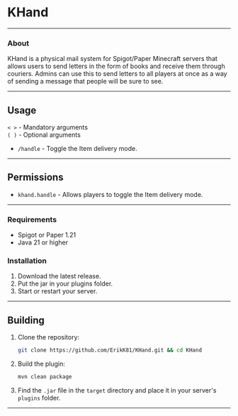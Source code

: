 # KHand

---

### About

KHand is a physical mail system for Spigot/Paper Minecraft servers that allows users to send letters in the form of books
and receive them through couriers. Admins can use this to send letters to all players at once as a way of sending a
message that people will be sure to see.

---

## Usage

`< >` - Mandatory arguments
<br>
`( )` - Optional arguments

- `/handle` - Toggle the Item delivery mode.

---

## Permissions

- `khand.handle` - Allows players to toggle the Item delivery mode.

---

### Requirements

- Spigot or Paper 1.21
- Java 21 or higher


### Installation

1. Download the latest release.
2. Put the jar in your plugins folder.
3. Start or restart your server.

---

## Building

1. Clone the repository:
   ```bash
   git clone https://github.com/ErikK81/KHand.git && cd KHand
   ```

2. Build the plugin:
   ```bash
   mvn clean package
   ```

3. Find the `.jar` file in the `target` directory and place it in your server's `plugins` folder.

---
